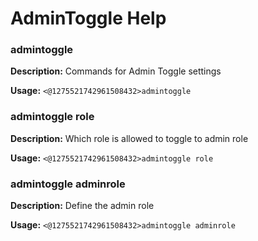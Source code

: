 # AdminToggle Help

### admintoggle

**Description:** Commands for Admin Toggle settings

**Usage:** `<@1275521742961508432>admintoggle`

### admintoggle role

**Description:** Which role is allowed to toggle to admin role

**Usage:** `<@1275521742961508432>admintoggle role`

### admintoggle adminrole

**Description:** Define the admin role

**Usage:** `<@1275521742961508432>admintoggle adminrole`

